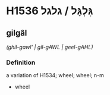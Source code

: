# H1536 גִּלְגָּל / גלגל

## gilgâl

_(ghil-gawl' | ɡil-ɡAWL | ɡeel-ɡAHL)_

### Definition

a variation of H1534; wheel; wheel; n-m

- wheel
